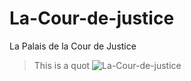 # La-Cour-de-justice
La Palais de la Cour de Justice

> This is a quot
![La-Cour-de-justice](/assets/images/electrocat.png)
